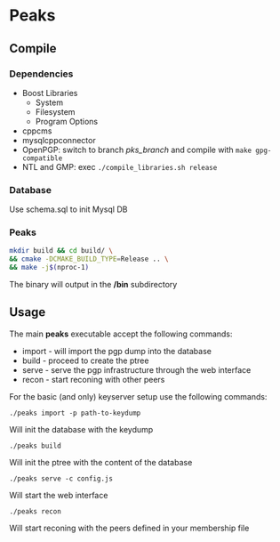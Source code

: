 # Peaks
## Compile
### Dependencies

* Boost Libraries
	* System
	* Filesystem
	* Program Options
* cppcms
* mysqlcppconnector
* OpenPGP: switch to branch *pks_branch* and compile with ```make gpg-compatible```
* NTL and GMP: exec ```./compile_libraries.sh release```

### Database

Use schema.sql to init Mysql DB

### Peaks

```bash
mkdir build && cd build/ \
&& cmake -DCMAKE_BUILD_TYPE=Release .. \
&& make -j$(nproc-1)
```

The binary will output in the **/bin** subdirectory

## Usage

The main **peaks** executable accept the following commands:

* import - will import the pgp dump into the database
* build - proceed to create the ptree
* serve - serve the pgp infrastructure through the web interface
* recon - start reconing with other peers

For the basic (and only) keyserver setup use the following commands:

```./peaks import -p path-to-keydump```

Will init the database with the keydump

```./peaks build```

Will init the ptree with the content of the database

```./peaks serve -c config.js```

Will start the web interface

```./peaks recon```

Will start reconing with the peers defined in your membership file
